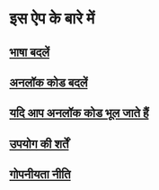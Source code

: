 # इस ऐप के बारे में
## [भाषा बदलें](./language)

## [अनलॉक कोड बदलें](./pinChange)

## [यदि आप अनलॉक कोड भूल जाते हैं](./pinDelete)

## [उपयोग की शर्तें](./userAgreement)

## [गोपनीयता नीति](./privacyPolicy)
